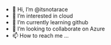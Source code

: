 - 👋 Hi, I’m @itsnotarace
- 👀 I’m interested in cloud
- 🌱 I’m currently learning github
- 💞️ I’m looking to collaborate on Azure
- 📫 How to reach me ...

<!---
itsnotarace/itsnotarace is a ✨ special ✨ repository because its `README.md` (this file) appears on your GitHub profile.
You can click the Preview link to take a look at your changes.
--->
